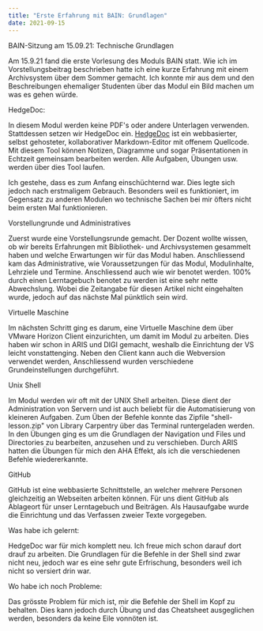 ```yaml
---
title: "Erste Erfahrung mit BAIN: Grundlagen"
date: 2021-09-15
---
```


<p>BAIN-Sitzung am 15.09.21: Technische Grundlagen</p>

<p>Am 15.9.21 fand die erste Vorlesung des Moduls BAIN statt. Wie ich im Vorstellungsbeitrag beschrieben hatte ich eine kurze Erfahrung mit einem Archivsystem über dem Sommer gemacht. Ich konnte mir aus dem und den Beschreibungen ehemaliger Studenten über das Modul ein Bild machen um was es gehen würde.</p>

<p>HedgeDoc:</p>
<p>In diesem Modul werden keine PDF's oder andere Unterlagen verwenden. Stattdessen setzen wir HedgeDoc ein. <a href="https://hedgedoc.org/#:~:text=HedgeDoc%20(formerly%20known%20as%20CodiMD,they're%20ready%20to%20go.">HedgeDoc</a> ist ein webbasierter, selbst gehosteter, kollaborativer Markdown-Editor mit offenem Quellcode. Mit diesem Tool können Notizen, Diagramme und sogar Präsentationen in Echtzeit gemeinsam bearbeiten werden. Alle Aufgaben, Übungen usw. werden über dies Tool laufen.</p>

<p>Ich gestehe, dass es zum Anfang einschüchternd war. Dies legte sich jedoch nach erstmaligem Gebrauch. Besonders weil es funktioniert, im Gegensatz zu anderen Modulen wo technische Sachen bei mir öfters nicht beim ersten Mal funktionieren.</p>

<p>Vorstellungrunde und Administratives</p>
<p>Zuerst wurde eine Vorstellungsrunde gemacht. Der Dozent wollte wissen, ob wir bereits Erfahrungen mit Bibliothek- und Archivsystemen gesammelt haben und welche Erwartungen wir für das Modul haben. Anschliessend kam das Administrative, wie Voraussetzungen für das Modul, Modulinhalte, Lehrziele und Termine. Anschliessend auch wie wir benotet werden. 100% durch einen Lerntagebuch benotet zu werden ist eine sehr nette Abwechslung. Wobei die Zeitangabe für diesen Artikel nicht eingehalten wurde, jedoch auf das nächste Mal pünktlich sein wird.</p>

<p>Virtuelle Maschine</p>
<p>Im nächsten Schritt ging es darum, eine Virtuelle Maschine dem über VMware Horizon Client einzurichten, um damit im Modul zu arbeiten. Dies haben wir schon in ARIS und DIGI gemacht, weshalb die Einrichtung der VS leicht vonstattenging. Neben den Client kann auch die Webversion verwendet werden, Anschliessend wurden verschiedene Grundeinstellungen durchgeführt.</p>

<p>Unix Shell</p>
<p>Im Modul werden wir oft mit der UNIX Shell arbeiten. Diese dient der Administration von Servern und ist auch beliebt für die Automatisierung von kleineren Aufgaben. Zum Üben der Befehle konnte das Zipfile "shell-lesson.zip" von Library Carpentry über das Terminal runtergeladen werden. In den Übungen ging es um die Grundlagen der Navigation und Files und Directories zu bearbeiten, anzusehen und zu verschieben. Durch ARIS hatten die Übungen für mich den AHA Effekt, als ich die verschiedenen Befehle wiedererkannte.</p>

<p>GitHub</p>
<p>GitHub ist eine webbasierte Schnittstelle, an welcher mehrere Personen gleichzeitig an Webseiten arbeiten können. Für uns dient GitHub als Ablageort für unser Lerntagebuch und Beiträgen. Als Hausaufgabe wurde die Einrichtung und das Verfassen zweier Texte vorgegeben.</p>

<p>Was habe ich gelernt:</p>
<p>HedgeDoc war für mich komplett neu. Ich freue mich schon darauf dort drauf zu arbeiten. Die Grundlagen für die Befehle in der Shell sind zwar nicht neu, jedoch war es eine sehr gute Erfrischung, besonders weil ich nicht so versiert drin war.</p>
<p>Wo habe ich noch Probleme:</p>
<p>Das grösste Problem für mich ist, mir die Befehle der Shell im Kopf zu behalten. Dies kann jedoch durch Übung und das Cheatsheet ausgeglichen werden, besonders da keine Eile vonnöten ist.</p>
